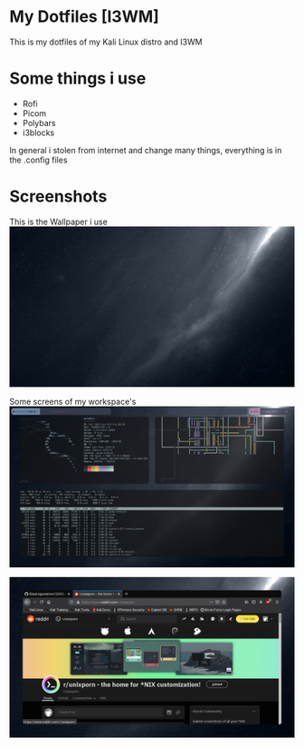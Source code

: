 # My Dotfiles [I3WM]
This is my dotfiles of my Kali Linux distro and I3WM
# Some things i use
* Rofi
* Picom
* Polybars
* i3blocks

In general i stolen from internet and change many things, everything is in the .config files

# Screenshots
This is the Wallpaper i use
![Wallpaper](https://github.com/EliasLeguizamon123/My-Dotfiles-KaliLinux/blob/main/images/void.jpg)

Some screens of my workspace's
![WorkSpace1](https://github.com/EliasLeguizamon123/My-Dotfiles-KaliLinux/blob/main/images/wp1.png)

![WorkSpace2](https://github.com/EliasLeguizamon123/My-Dotfiles-KaliLinux/blob/main/images/wp2.png)
